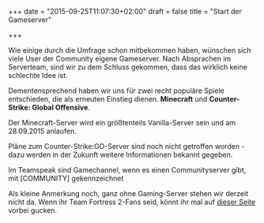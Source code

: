 +++
date = "2015-09-25T11:07:30+02:00"
draft = false
title = "Start der Gameserver"

+++
<p>Wie einige durch die Umfrage schon mitbekommen haben, w&uuml;nschen sich viele User der Community eigene Gameserver. Nach Absprachen im Serverteam, sind wir zu dem Schluss gekommen, dass das wirklich keine schlechte Idee ist.</p>
<p> Dementensprechend haben wir uns für zwei recht popul&auml;re Spiele entschieden, die als erneuten Einstieg dienen. <strong>Minecraft</strong> und <strong>Counter-Strike: Global Offensive</strong>.</p> 

<p>Der Minecraft-Server wird ein gr&ouml;&szlig;tenteils Vanilla-Server sein und am 28.09.2015 anlaufen.</p>
<p>Pläne zum Counter-Strike:GO-Server sind noch nicht getroffen worden - dazu werden in der Zukunft weitere Informationen bekannt gegeben.</p>

<p>Im Teamspeak sind Gamechannel, wenn es einen Communityserver gibt, mit [COMMUNITY] gekennzeichnet</p>

<p>Als kleine Anmerkung noch, ganz ohne Gaming-Server stehen wir derzeit nicht da. Wenn ihr Team Fortress 2-Fans seid, könnt ihr mal auf <a href="https://hlstats.biocrafting.net">dieser Seite</a> vorbei gucken. </p>

